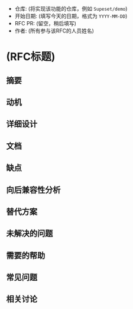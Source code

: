 - 仓库: (将实现该功能的仓库，例如 `Supeset/demo`)
- 开始日期: (填写今天的日期，格式为 `YYYY-MM-DD`)
- RFC PR: (留空，稍后填写)
- 作者: (所有参与该RFC的人员姓名)

# (RFC标题)

## 摘要

<!-- 对该功能的一段简要说明。 -->

## 动机

<!-- 为什么要做这个？它支持哪些用例？预期的结果是什么？ -->

## 详细设计

<!--
   这是RFC的核心部分。

   详细解释设计，使得熟悉Supeset的人通过阅读本文档就能实现它。请详细说明你的方法、边界情况以及该功能的使用示例。确保在本节中定义所有新术语。
-->

## 文档

<!--
   该RFC将如何被记录？是否需要通过Supeset博客发布正式公告来解释动机？
-->

## 缺点

<!--
   为什么我们不应该这样做？考虑将这个功能添加到Supeset可能不会对项目或社区有益的原因。尝试思考评审者可能提出的任何反对观点。

   任何变化都有潜在的缺点，包括增加维护负担、与其他工具不兼容、破坏现有用户体验等。尽可能多地识别实现该RFC可能带来的问题。
-->

## 向后兼容性分析

<!--
   这个变化如何影响现有的Supeset用户？他们的行为会发生变化吗？如果有，你将如何尽量减少对现有用户的干扰？
-->

## 替代方案

<!--
   你考虑过哪些其他设计？为什么决定不采用它们？

   本节还应包括先前的相关工作，例如是否有类似的项目已经实现了类似的功能。
-->

## 未解决的问题

<!--
   本节是可选的，但建议在初稿中包含。

   你对这个提案的哪些部分不清楚？在最终确定这个RFC之前，你需要了解什么？

   列出你希望评审者关注的问题。当你收到答案并更新设计以反映这些答案后，可以删除本节。
-->

## 需要的帮助

<!--
   本节是可选的。

   你能够自己实现这个RFC吗？如果不能，你需要团队提供什么样的帮助？
-->

## 常见问题

<!--
   本节是可选的，但建议包含。

   尝试预测评审者可能需要澄清的地方。在本节中包含这些问题及其答案。
-->

## 相关讨论

<!--
   本节是可选的，但建议包含。

   如果有提供该提案有用背景的issue、pull request或其他URL，请在此处包含这些链接。
-->